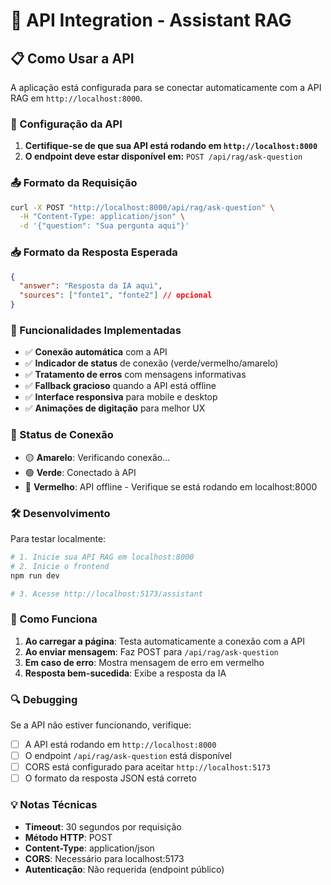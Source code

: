 # 🤖 API Integration - Assistant RAG

## 📋 Como Usar a API

A aplicação está configurada para se conectar automaticamente com a API RAG em `http://localhost:8000`.

### 🚀 Configuração da API

1. **Certifique-se de que sua API está rodando em `http://localhost:8000`**
2. **O endpoint deve estar disponível em:** `POST /api/rag/ask-question`

### 📤 Formato da Requisição

```bash
curl -X POST "http://localhost:8000/api/rag/ask-question" \
  -H "Content-Type: application/json" \
  -d '{"question": "Sua pergunta aqui"}'
```

### 📥 Formato da Resposta Esperada

```json
{
  "answer": "Resposta da IA aqui",
  "sources": ["fonte1", "fonte2"] // opcional
}
```

### 🔧 Funcionalidades Implementadas

- ✅ **Conexão automática** com a API
- ✅ **Indicador de status** de conexão (verde/vermelho/amarelo)
- ✅ **Tratamento de erros** com mensagens informativas
- ✅ **Fallback gracioso** quando a API está offline
- ✅ **Interface responsiva** para mobile e desktop
- ✅ **Animações de digitação** para melhor UX

### 🎯 Status de Conexão

- 🟡 **Amarelo**: Verificando conexão...
- 🟢 **Verde**: Conectado à API
- 🔴 **Vermelho**: API offline - Verifique se está rodando em localhost:8000

### 🛠️ Desenvolvimento

Para testar localmente:

```bash
# 1. Inicie sua API RAG em localhost:8000
# 2. Inicie o frontend
npm run dev

# 3. Acesse http://localhost:5173/assistant
```

### 📱 Como Funciona

1. **Ao carregar a página**: Testa automaticamente a conexão com a API
2. **Ao enviar mensagem**: Faz POST para `/api/rag/ask-question`
3. **Em caso de erro**: Mostra mensagem de erro em vermelho
4. **Resposta bem-sucedida**: Exibe a resposta da IA

### 🔍 Debugging

Se a API não estiver funcionando, verifique:

- [ ] A API está rodando em `http://localhost:8000`
- [ ] O endpoint `/api/rag/ask-question` está disponível
- [ ] CORS está configurado para aceitar `http://localhost:5173`
- [ ] O formato da resposta JSON está correto

### 💡 Notas Técnicas

- **Timeout**: 30 segundos por requisição
- **Método HTTP**: POST
- **Content-Type**: application/json
- **CORS**: Necessário para localhost:5173
- **Autenticação**: Não requerida (endpoint público)
